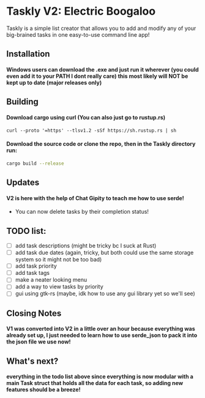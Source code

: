 # Taskly V2: Electric Boogaloo

Taskly is a simple list creator that allows you to add and modify any of your big-brained tasks in one easy-to-use command line app! 

## Installation

#### Windows users can download the .exe and just run it wherever (you could even add it to your PATH I dont really care) this most likely will NOT be kept up to date (major releases only)

## Building
#### Download cargo using curl (You can also just go to rustup.rs) 

 ```
 curl --proto '=https' --tlsv1.2 -sSf https://sh.rustup.rs | sh
 ```

#### Download the source code or clone the repo, then in the Taskly directory run:

```bash
cargo build --release
```
## Updates
#### V2 is here with the help of Chat Gipity to teach me how to use serde!
- You can now delete tasks by their completion status!




## TODO list:
- [ ] add task descriptions (might be tricky bc I suck at Rust)
- [ ] add task due dates (again, tricky, but both could use the same storage system so it might not be too bad)
- [ ] add task priority 
- [ ] add task tags
- [ ] make a neater looking menu
- [ ] add a way to view tasks by priority
- [ ] gui using gtk-rs (maybe, idk how to use any gui library yet so we'll see)

## Closing Notes
#### V1 was converted into V2 in a little over an hour because everything was already set up, I just needed to learn how to use serde_json to pack it into the json file we use now!
## What's next?
#### everything in the todo list above since everything is now modular with a main Task struct that holds all the data for each task, so adding new features should be a breeze!

